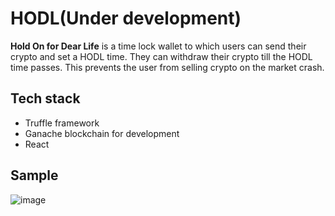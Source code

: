 # HODL(Under development)
**Hold On for Dear Life** is a time lock wallet to which users can send their crypto and set a HODL time. They can withdraw their crypto till the HODL time passes. This prevents the user from selling crypto on the market crash.
## Tech stack
- Truffle framework
- Ganache blockchain for development
- React
## Sample
![image](https://user-images.githubusercontent.com/74037707/200822982-3dbd07ca-69f4-4104-81ea-ab594663aa31.png)
